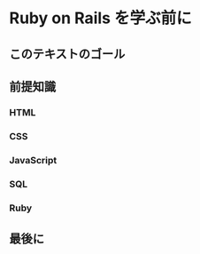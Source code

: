# Ruby on Rails を学ぶ前に

## このテキストのゴール

## 前提知識
### HTML
### CSS
### JavaScript
### SQL
### Ruby

## 最後に
